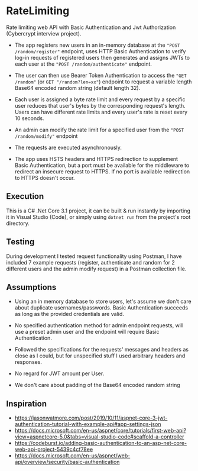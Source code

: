 # RateLimiting
 Rate limiting web API with Basic Authentication and Jwt Authorization (Cybercrypt interview project).

* The app registers new users in an in-memory database at the 
 `"POST /random/register"` endpoint, uses HTTP Basic Authentication to verify log-in requests of registered users then generates and assigns JWTs to each user at the `"POST /random/authenticate"` endpoint. 

* The user can then use Bearer Token Authentication to access the `"GET /random"` (or `GET "/random?len=xx"`) endpoint to request a variable length Base64 encoded random string (default length 32). 

* Each user is assigned a byte rate limit and every request by a specific user reduces that user's bytes by the corresponding request's length. Users can have different rate limits and every user's rate is reset every 10 seconds.

* An admin can modify the rate limit for a specified user from the `"POST /random/modify"` endpoint 

* The requests are executed asynchronously.

* The app uses HSTS headers and HTTPS redirection to supplement Basic Authentication, but a port must be available for the middleware to redirect an insecure request to HTTPS. If no port is available redirection to HTTPS doesn't occur.

## Execution
 This is a C# .Net Core 3.1 project, it can be built & run instantly by importing it in Visual Studio (Code), or simply using `dotnet run` from the project's root directory.

## Testing
 During development I tested request functionality using Postman, I have included 7 example requests (register, authenticate and random for 2 different users and the admin modify request) in a Postman collection file.

## Assumptions
* Using an in memory database to store users, let's assume we don't care about duplicate usernames/passwords. Basic Authentication succeeds as long as the provided credentials are valid.

* No specified authentication method for admin endpoint requests, will use a preset admin user and the endpoint will require Basic Authentication.

* Followed the specifications for the requests' messages and headers as close as I could, but for unspecified stuff I used arbitrary headers and responses.

* No regard for JWT amount per User.

* We don't care about padding of the Base64 encoded random string

## Inspiration 
* https://jasonwatmore.com/post/2019/10/11/aspnet-core-3-jwt-authentication-tutorial-with-example-api#app-settings-json
* https://docs.microsoft.com/en-us/aspnet/core/tutorials/first-web-api?view=aspnetcore-5.0&tabs=visual-studio-code#scaffold-a-controller
* https://codeburst.io/adding-basic-authentication-to-an-asp-net-core-web-api-project-5439c4cf78ee
* https://docs.microsoft.com/en-us/aspnet/web-api/overview/security/basic-authentication